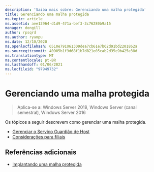 ```yaml
---
description: 'Saiba mais sobre: Gerenciando uma malha protegida'
title: Gerenciando uma malha protegida
ms.topic: article
ms.assetid: aee13964-d1d9-471a-bef3-3c76280b9a15
manager: dongill
author: rpsqrd
ms.author: ryanpu
ms.date: 12/10/2020
ms.openlocfilehash: 6510e791061309dea7cb61e7b62d91bd2201862a
ms.sourcegitcommit: 40905b1f9d68f1b7d821e05cab2d35e9b425e38d
ms.translationtype: MT
ms.contentlocale: pt-BR
ms.lasthandoff: 01/06/2021
ms.locfileid: "97949732"
---
```

# <a name="managing-a-guarded-fabric"></a>Gerenciando uma malha protegida

> Aplica-se a: Windows Server 2019, Windows Server (canal semestral), Windows Server 2016

Os tópicos a seguir descrevem como gerenciar uma malha protegida.

- [Gerenciar o Serviço Guardião de Host](guarded-fabric-manage-hgs.md)
- [Considerações para filiais](guarded-fabric-manage-branch-office.md)

## <a name="additional-references"></a>Referências adicionais

- [Implantando uma malha protegida](guarded-fabric-deploying-hgs-overview.md)
